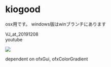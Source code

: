 # kiogood
 
  osx用です。
 windows版はwinブランチにあります
 
 VJ_at_20191208  
 youtube
 
[![](https://img.youtube.com/vi/bPYtB-brgJA/0.jpg)](https://www.youtube.com/watch?v=bPYtB-brgJA)

  dependent on ofxGui, ofxColorGradient
